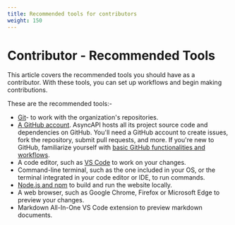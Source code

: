 ```yaml
---
title: Recommended tools for contributors
weight: 150
---
```



# Contributor - Recommended Tools
This article covers the recommended tools you should have as a contributor. With these tools, you can set up workflows and begin making contributions.

These are the recommended tools:-
- [Git](https://git-scm.com)- to work with the organization's repositories.
- [A GitHub account](https://github.com). AsyncAPI hosts all its project source code and dependencies on GitHub. You'll need a GitHub account to create issues, fork the repository, submit pull requests, and more. If you're new to GitHub, familiarize yourself with [basic GitHub functionalities and workflows](https://docs.github.com/en/get-started).
- A code editor, such as [VS Code](https://code.visualstudio.com) to work on your changes.
- Command-line terminal, such as the one included in your OS, or the terminal integrated in your code editor or IDE, to run commands.
- [Node.js and npm](https://docs.npmjs.com/downloading-and-installing-node-js-and-npm) to build and run the website locally.
- A web browser, such as Google Chrome, Firefox or Microsoft Edge to preview your changes. 
- Markdown All-In-One VS Code extension to preview markdown documents.
